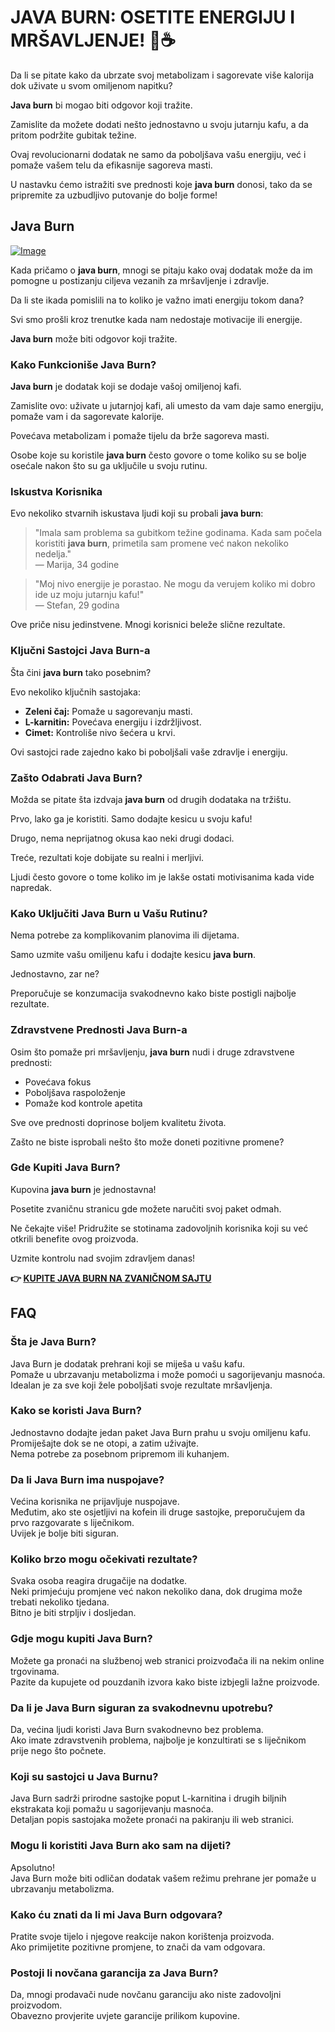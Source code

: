 # JAVA BURN: OSETITE ENERGIJU I MRŠAVLJENJE! 💪☕

Da li se pitate kako da ubrzate svoj metabolizam i sagorevate više kalorija dok uživate u svom omiljenom napitku? 

**Java burn** bi mogao biti odgovor koji tražite. 

Zamislite da možete dodati nešto jednostavno u svoju jutarnju kafu, a da pritom podržite gubitak težine. 

Ovaj revolucionarni dodatak ne samo da poboljšava vašu energiju, već i pomaže vašem telu da efikasnije sagoreva masti. 

U nastavku ćemo istražiti sve prednosti koje **java burn** donosi, tako da se pripremite za uzbudljivo putovanje do bolje forme!

## Java Burn

[![Image](https://morningcoffeeritual.net/images/javaburn-products.png)](https://gchaffi.com/J9waIhDT)

Kada pričamo o **java burn**, mnogi se pitaju kako ovaj dodatak može da im pomogne u postizanju ciljeva vezanih za mršavljenje i zdravlje.

Da li ste ikada pomislili na to koliko je važno imati energiju tokom dana?

Svi smo prošli kroz trenutke kada nam nedostaje motivacije ili energije. 

**Java burn** može biti odgovor koji tražite.

### Kako Funkcioniše Java Burn?

**Java burn** je dodatak koji se dodaje vašoj omiljenoj kafi. 

Zamislite ovo: uživate u jutarnjoj kafi, ali umesto da vam daje samo energiju, pomaže vam i da sagorevate kalorije.

Povećava metabolizam i pomaže tijelu da brže sagoreva masti.

Osobe koje su koristile **java burn** često govore o tome koliko su se bolje osećale nakon što su ga uključile u svoju rutinu.

### Iskustva Korisnika

Evo nekoliko stvarnih iskustava ljudi koji su probali **java burn**:

> "Imala sam problema sa gubitkom težine godinama. Kada sam počela koristiti **java burn**, primetila sam promene već nakon nekoliko nedelja."  
> — Marija, 34 godine

> "Moj nivo energije je porastao. Ne mogu da verujem koliko mi dobro ide uz moju jutarnju kafu!"  
> — Stefan, 29 godina

Ove priče nisu jedinstvene. Mnogi korisnici beleže slične rezultate.

### Ključni Sastojci Java Burn-a

Šta čini **java burn** tako posebnim? 

Evo nekoliko ključnih sastojaka:

- **Zeleni čaj:** Pomaže u sagorevanju masti.
- **L-karnitin:** Povećava energiju i izdržljivost.
- **Cimet:** Kontroliše nivo šećera u krvi.

Ovi sastojci rade zajedno kako bi poboljšali vaše zdravlje i energiju.

### Zašto Odabrati Java Burn?

Možda se pitate šta izdvaja **java burn** od drugih dodataka na tržištu. 

Prvo, lako ga je koristiti. Samo dodajte kesicu u svoju kafu!

Drugo, nema neprijatnog okusa kao neki drugi dodaci. 

Treće, rezultati koje dobijate su realni i merljivi.

Ljudi često govore o tome koliko im je lakše ostati motivisanima kada vide napredak.

### Kako Uključiti Java Burn u Vašu Rutinu?

Nema potrebe za komplikovanim planovima ili dijetama. 

Samo uzmite vašu omiljenu kafu i dodajte kesicu **java burn**. 

Jednostavno, zar ne?

Preporučuje se konzumacija svakodnevno kako biste postigli najbolje rezultate.

### Zdravstvene Prednosti Java Burn-a

Osim što pomaže pri mršavljenju, **java burn** nudi i druge zdravstvene prednosti:

- Povećava fokus
- Poboljšava raspoloženje
- Pomaže kod kontrole apetita

Sve ove prednosti doprinose boljem kvalitetu života.

Zašto ne biste isprobali nešto što može doneti pozitivne promene?

### Gde Kupiti Java Burn?

Kupovina **java burn** je jednostavna! 

Posetite zvaničnu stranicu gde možete naručiti svoj paket odmah.

Ne čekajte više! Pridružite se stotinama zadovoljnih korisnika koji su već otkrili benefite ovog proizvoda.

Uzmite kontrolu nad svojim zdravljem danas!



**👉 [KUPITE JAVA BURN NA ZVANIČNOM SAJTU](https://gchaffi.com/J9waIhDT)**

## FAQ

### Šta je Java Burn?

Java Burn je dodatak prehrani koji se miješa u vašu kafu.  
Pomaže u ubrzavanju metabolizma i može pomoći u sagorijevanju masnoća.  
Idealan je za sve koji žele poboljšati svoje rezultate mršavljenja.

### Kako se koristi Java Burn?

Jednostavno dodajte jedan paket Java Burn prahu u svoju omiljenu kafu.  
Promiješajte dok se ne otopi, a zatim uživajte.  
Nema potrebe za posebnom pripremom ili kuhanjem.

### Da li Java Burn ima nuspojave?

Većina korisnika ne prijavljuje nuspojave.  
Međutim, ako ste osjetljivi na kofein ili druge sastojke, preporučujem da prvo razgovarate s liječnikom.  
Uvijek je bolje biti siguran.

### Koliko brzo mogu očekivati rezultate?

Svaka osoba reagira drugačije na dodatke.  
Neki primjećuju promjene već nakon nekoliko dana, dok drugima može trebati nekoliko tjedana.  
Bitno je biti strpljiv i dosljedan.

### Gdje mogu kupiti Java Burn?

Možete ga pronaći na službenoj web stranici proizvođača ili na nekim online trgovinama.  
Pazite da kupujete od pouzdanih izvora kako biste izbjegli lažne proizvode.

### Da li je Java Burn siguran za svakodnevnu upotrebu?

Da, većina ljudi koristi Java Burn svakodnevno bez problema.  
Ako imate zdravstvenih problema, najbolje je konzultirati se s liječnikom prije nego što počnete.

### Koji su sastojci u Java Burnu?

Java Burn sadrži prirodne sastojke poput L-karnitina i drugih biljnih ekstrakata koji pomažu u sagorijevanju masnoća.  
Detaljan popis sastojaka možete pronaći na pakiranju ili web stranici.

### Mogu li koristiti Java Burn ako sam na dijeti?

Apsolutno!  
Java Burn može biti odličan dodatak vašem režimu prehrane jer pomaže u ubrzavanju metabolizma.

### Kako ću znati da li mi Java Burn odgovara?

Pratite svoje tijelo i njegove reakcije nakon korištenja proizvoda.  
Ako primijetite pozitivne promjene, to znači da vam odgovara.

### Postoji li novčana garancija za Java Burn? 

Da, mnogi prodavači nude novčanu garanciju ako niste zadovoljni proizvodom.   
Obavezno provjerite uvjete garancije prilikom kupovine.
